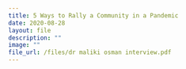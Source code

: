 ```yaml
---
title: 5 Ways to Rally a Community in a Pandemic
date: 2020-08-28
layout: file
description: ""
image: ""
file_url: /files/dr maliki osman interview.pdf
---
```

